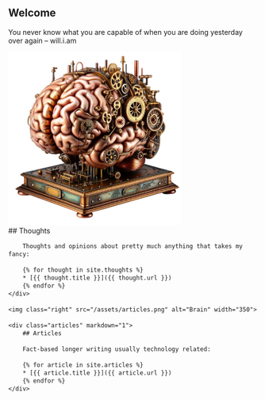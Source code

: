 ## Welcome

You never know what you are capable of when you are doing yesterday over again – will.i.am

<div class="content">
    <img class="left" src="/assets/brain.png" alt="Brain" width="350">
    <div class="thoughts" markdown="1">
        ## Thoughts

        Thoughts and opinions about pretty much anything that takes my fancy:

        {% for thought in site.thoughts %}
        * [{{ thought.title }}]({{ thought.url }})
        {% endfor %}
    </div>

    <img class="right" src="/assets/articles.png" alt="Brain" width="350">

    <div class="articles" markdown="1">
        ## Articles

        Fact-based longer writing usually technology related:

        {% for article in site.articles %}
        * [{{ article.title }}]({{ article.url }})
        {% endfor %}
    </div>
</div>